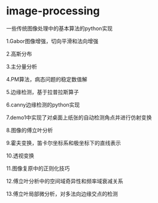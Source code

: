 # image-processing
一些传统图像处理中的基本算法的python实现

1.Gabor图像增强，切向平滑和法向增强

2.高斯分布

3.主分量分析

4.PM算法，病态问题的稳定数值解

5.边缘检测，基于拉普拉斯算子

6.canny边缘检测的python实现

7.demo1中实现了对桌面上纸张的自动检测角点并进行仿射变换

8.图像的傅立叶分析

9.霍夫变换，笛卡尔坐标系和极坐标下的直线表示

10.透视变换

11.图像复原中的正则化技巧

12.傅立叶分析中的空间域奇异性和频率域衰减关系

13.傅立叶局部微分析，对多法向边缘交点的检测
